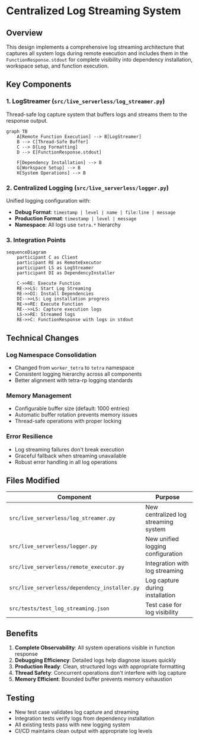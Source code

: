 # Centralized Log Streaming System

## Overview

This design implements a comprehensive log streaming architecture that captures all system logs during remote execution and includes them in the `FunctionResponse.stdout` for complete visibility into dependency installation, workspace setup, and function execution.

## Key Components

### 1. LogStreamer (`src/live_serverless/log_streamer.py`)
Thread-safe log capture system that buffers logs and streams them to the response output.

```mermaid
graph TB
    A[Remote Function Execution] --> B[LogStreamer]
    B --> C[Thread-Safe Buffer]
    C --> D[Log Formatting]
    D --> E[FunctionResponse.stdout]

    F[Dependency Installation] --> B
    G[Workspace Setup] --> B
    H[System Operations] --> B
```

### 2. Centralized Logging (`src/live_serverless/logger.py`)
Unified logging configuration with:
- **Debug Format**: `timestamp | level | name | file:line | message`
- **Production Format**: `timestamp | level | message`
- **Namespace**: All logs use `tetra.*` hierarchy

### 3. Integration Points

```mermaid
sequenceDiagram
    participant C as Client
    participant RE as RemoteExecutor
    participant LS as LogStreamer
    participant DI as DependencyInstaller

    C->>RE: Execute Function
    RE->>LS: Start Log Streaming
    RE->>DI: Install Dependencies
    DI-->>LS: Log installation progress
    RE->>RE: Execute Function
    RE-->>LS: Capture execution logs
    LS->>RE: Streamed logs
    RE->>C: FunctionResponse with logs in stdout
```

## Technical Changes

### Log Namespace Consolidation
- Changed from `worker_tetra` to `tetra` namespace
- Consistent logging hierarchy across all components
- Better alignment with tetra-rp logging standards

### Memory Management
- Configurable buffer size (default: 1000 entries)
- Automatic buffer rotation prevents memory issues
- Thread-safe operations with proper locking

### Error Resilience
- Log streaming failures don't break execution
- Graceful fallback when streaming unavailable
- Robust error handling in all log operations

## Files Modified

| Component | Purpose |
|-----------|---------|
| `src/live_serverless/log_streamer.py` | New centralized log streaming system |
| `src/live_serverless/logger.py` | New unified logging configuration |
| `src/live_serverless/remote_executor.py` | Integration with log streaming |
| `src/live_serverless/dependency_installer.py` | Log capture during installation |
| `src/tests/test_log_streaming.json` | Test case for log visibility |

## Benefits

1. **Complete Observability**: All system operations visible in function response
2. **Debugging Efficiency**: Detailed logs help diagnose issues quickly
3. **Production Ready**: Clean, structured logs with appropriate formatting
4. **Thread Safety**: Concurrent operations don't interfere with log capture
5. **Memory Efficient**: Bounded buffer prevents memory exhaustion

## Testing

- New test case validates log capture and streaming
- Integration tests verify logs from dependency installation
- All existing tests pass with new logging system
- CI/CD maintains clean output with appropriate log levels